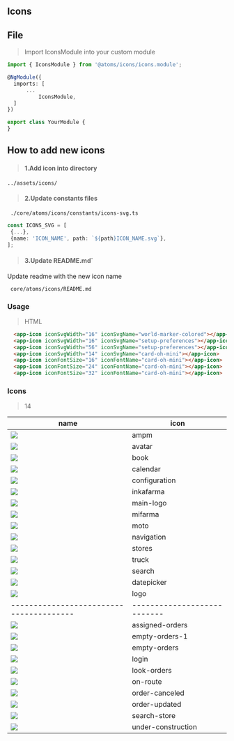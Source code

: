 ## Icons

## File

> Import IconsModule into your custom module

  ```typescript
  import { IconsModule } from '@atoms/icons/icons.module';

@NgModule({
    imports: [
        ...
            IconsModule,
    ]
})

export class YourModule {
}
  ```

## How to add new icons

> #### 1.Add icon into directory

  ````
  ../assets/icons/
  ````

> #### 2.Update constants files

  ```
   ./core/atoms/icons/constants/icons-svg.ts
  ```

   ````typescript
   const ICONS_SVG = [
    {...},
    {name: 'ICON_NAME', path: `${path}ICON_NAME.svg`},
];
   ````

> #### 3.Update README.md`

Update readme with the new icon name

  ```
   core/atoms/icons/README.md
  ```

### Usage

> HTML

  ```html  
    <app-icon iconSvgWidth="16" iconSvgName="world-marker-colored"></app-icon>
    <app-icon iconSvgWidth="16" iconSvgName="setup-preferences"></app-icon>
    <app-icon iconSvgWidth="56" iconSvgName="setup-preferences"></app-icon>
    <app-icon iconSvgWidth="14" iconSvgName="card-oh-mini"></app-icon>
    <app-icon iconFontSize="16" iconFontName="card-oh-mini"></app-icon>
    <app-icon iconFontSize="24" iconFontName="card-oh-mini"></app-icon>
    <app-icon iconFontSize="32" iconFontName="card-oh-mini"></app-icon>
  ```     

### Icons

> 14

name | icon
  -----|-----
![](src/assets/icons/ampm.svg) | ampm
![](src/assets/icons/avatar.svg) | avatar
![](src/assets/icons/book.svg) | book
![](src/assets/icons/calendar.svg) | calendar
![](src/assets/icons/configuration.svg) | configuration
![](src/assets/icons/inkafarma.svg) | inkafarma
![](src/assets/icons/main-logo.svg) | main-logo
![](src/assets/icons/mifarma.svg) | mifarma
![](src/assets/icons/moto.svg) | moto
![](src/assets/icons/navigation.svg) | navigation
![](src/assets/icons/stores.svg) | stores
![](src/assets/icons/truck.svg) | truck
![](src/assets/icons/search.svg) | search
![](src/assets/icons/datepicker.svg) | datepicker
![](src/assets/icons/logo.svg) | logo
---------------------------------------|---------------------------
![](src/assets/illustrations/assigned-orders.svg) | assigned-orders
![](src/assets/illustrations/empty-orders-1.svg) | empty-orders-1
![](src/assets/illustrations/empty-orders.svg) | empty-orders
![](src/assets/illustrations/login.svg) | login
![](src/assets/illustrations/look-orders.svg) | look-orders
![](src/assets/illustrations/on-route.svg) | on-route
![](src/assets/illustrations/order-canceled.svg) | order-canceled
![](src/assets/illustrations/order-updated.svg) | order-updated
![](src/assets/illustrations/search-store.svg) | search-store
![](src/assets/illustrations/under-construction.svg) | under-construction
